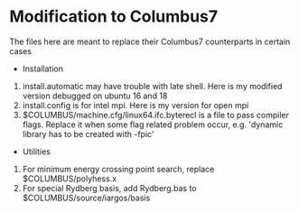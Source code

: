 # Modification to Columbus7
The files here are meant to replace their Columbus7 counterparts in certain cases

* Installation
1. install.automatic may have trouble with late shell. Here is my modified version debugged on ubuntu 16 and 18
2. install.config is for intel mpi. Here is my version for open mpi
3. $COLUMBUS/machine.cfg/linux64.ifc.byterecl is a file to pass compiler flags. Replace it when some flag related problem occur, e.g. 'dynamic library has to be created with -fpic'

* Utilities
1. For minimum energy crossing point search, replace $COLUMBUS/polyhess.x
2. For special Rydberg basis, add Rydberg.bas to $COLUMBUS/source/iargos/basis
